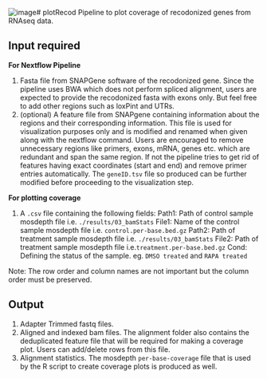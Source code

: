 ![image](https://github.com/Rohit-Satyam/plotRecod/assets/55479480/75f3357b-1f47-4450-8292-b79e264b8821)# plotRecod
Pipeline to plot coverage of recodonized genes from RNAseq data.

## Input required
**For Nextflow Pipeline**
1. Fasta file from SNAPGene software of the recodonized gene. Since the pipeline uses BWA which does not perform spliced alignment, users are expected to provide the recodonized fasta with exons only. But feel free to add other regions such as loxPint and UTRs.
2. (optional) A feature file from SNAPgene containing information about the regions and their corresponding information. This file is used for visualization purposes only and is modified and renamed when given along with the nextflow command. Users are encouraged to remove unnecessary regions like primers, exons, mRNA, genes etc. which are redundant and span the same region. If not the pipeline tries to get rid of features having exact coordinates (start and end) and remove primer entries automatically. The `geneID.tsv` file so produced can be further modified before proceeding to the visualization step.

**For plotting coverage**
1. A `.csv` file containing the following fields:
Path1: Path of control sample mosdepth file i.e. `./results/03_bamStats`
File1: Name of the control sample mosdepth file i.e. `control.per-base.bed.gz`
Path2: Path of treatment sample mosdepth file i.e. `./results/03_bamStats`
File2: Path of treatment sample mosdepth file i.e.`treatment.per-base.bed.gz`
Cond: Defining the status of the sample. eg. `DMSO treated` and `RAPA treated`

Note: The row order and column names are not important but the column order must be preserved.
 

## Output
1. Adapter Trimmed fastq files.
2. Aligned and indexed bam files. The alignment folder also contains the deduplicated feature file that will be required for making a coverage plot. Users can add/delete rows from this file.
3. Alignment statistics. The mosdepth `per-base-coverage` file that is used by the R script to create coverage plots is produced as well.
  

